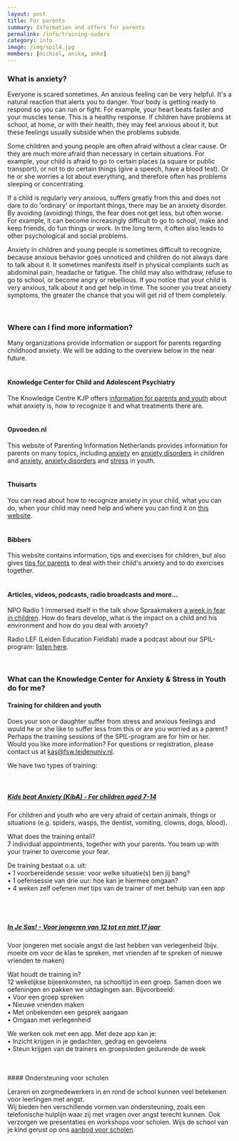 ```yaml
---
layout: post
title: For parents
summary: Information and offers for parents
permalink: /info/training-ouders
category: info
image: /img/spil4.jpg
members: [michiel, anika, anke]
---
```


### What is anxiety?

Everyone is scared sometimes. An anxious feeling can be very helpful. It's a natural reaction that alerts you to danger. Your body is getting ready to respond so you can run or fight. For example, your heart beats faster and your muscles tense. This is a healthy response. If children have problems at school, at home, or with their health, they may feel anxious about it, but these feelings usually subside when the problems subside.

Some children and young people are often afraid without a clear cause. Or they are much more afraid than necessary in certain situations. For example, your child is afraid to go to certain places (a square or public transport), or not to do certain things (give a speech, have a blood test). Or he or she worries a lot about everything, and therefore often has problems sleeping or concentrating.

If a child is regularly very anxious, suffers greatly from this and does not dare to do 'ordinary' or important things, there may be an anxiety disorder. By avoiding (avoiding) things, the fear does not get less, but often worse. For example, it can become increasingly difficult to go to school, make and keep friends, do fun things or work. In the long term, it often also leads to other psychological and social problems.

Anxiety in children and young people is sometimes difficult to recognize, because anxious behavior goes unnoticed and children do not always dare to talk about it. It sometimes manifests itself in physical complaints such as abdominal pain, headache or fatigue. The child may also withdraw, refuse to go to school, or become angry or rebellious. If you notice that your child is very anxious, talk about it and get help in time. The sooner you treat anxiety symptoms, the greater the chance that you will get rid of them completely.
<br>

<br>

### Where can I find more information?
Many organizations provide information or support for parents regarding childhood anxiety. We will be adding to the overview below in the near future. 
<br>
<br>

#### Knowledge Center for Child and Adolescent Psychiatry
The Knowledge Centre KJP offers [information for parents and youth](https://www.kenniscentrum-kjp.nl/ouders-jongeren/angst/) about what anxiety is, how to recognize it and what treatments there are.
<br>
<br>

#### Opvoeden.nl
This website of Parenting Information Netherlands provides information for parents on many topics, including [anxiety](https://www.opvoeden.nl/angstig-gedrag-476/) en [anxiety disorders](https://www.opvoeden.nl/angststoornissen-197/) in children and [anxiety](https://www.opvoeden.nl/bang-777/), [anxiety disorders](https://www.opvoeden.nl/angststoornissen-1281/) and [stress](https://www.opvoeden.nl/stress-758/) in youth. 
<br>
<br>

#### Thuisarts
You can read about how to recognize anxiety in your child, what you can do, when your child may need help and where you can find it on [this website](https://www.thuisarts.nl/angst-bij-kinderen).
<br>
<br>

#### Bibbers 
This website contains information, tips and exercises for children, but also gives [tips for parents](https://bibbers.nl/voor-volwassenen/) to deal with their child's anxiety and to do exercises together.
<br>
<br>

#### Articles, videos, podcasts, radio broadcasts and more...
NPO Radio 1 immersed itself in the talk show Spraakmakers [a week in fear in children](https://www.nporadio1.nl/spraakmakers/onderwerpen/71875-2021-02-05-verhalen-van-spraakmakers-angst-bij-kinderen-deel-5). How do fears develop, what is the impact on a child and his environment and how do you deal with anxiety?
<br>

Radio LEF (Leiden Education Fieldlab) made a podcast about our SPIL-program: [listen here](https://open.spotify.com/episode/1woeQZApsmgxbpQtfEQPGZ?si=iIYTHGOHTlGYJw-TEfYx5w).
<br>

<br>

### What can the Knowledge Center for Anxiety & Stress in Youth do for me?

#### Training for children and youth
Does your son or daughter suffer from stress and anxious feelings and would he or she like to suffer less from this or are you worried as a parent? Perhaps the training sessions of the SPIL-program are for him or her.
<br>
Would you like more information? For questions or registration, please contact us at kas@fsw.leidenuniv.nl.
<br>

We have two types of training:
<br>
<br>
<br>
##### [Kids beat Anxiety (KibA) - For children aged 7-14](https://kasjeugd.nl/en/projects/kiba)
For children and youth who are very afraid of certain animals, things or situations (e.g. spiders, wasps, the dentist, vomiting, clowns, dogs, blood).

What does the training entail? <br>
7 individual appointments, together with your parents. You team up with your trainer to overcome your fear.

De training bestaat o.a. uit: <br>
•	1 voorbereidende sessie: voor welke situatie(s) ben jij bang? <br>
•	1 oefensessie van drie uur: hoe kan je hiermee omgaan? <br>
•	4 weken zelf oefenen met tips van de trainer of met behulp van een app<br>
<br>
<br>
<br>
##### [In Je Sas! - Voor jongeren van 12 tot en met 17 jaar](https://kasjeugd.nl/projects/sas)
Voor jongeren met sociale angst die last hebben van verlegenheid (bijv. moeite om voor de klas te spreken, met vrienden af te spreken of nieuwe vrienden te maken)

Wat houdt de training in? <br>
12 wekelijkse bijeenkomsten, na schooltijd in een groep. 
Samen doen we oefeningen en pakken we uitdagingen aan. Bijvoorbeeld: <br>
•	Voor een groep spreken <br>
•	Nieuwe vrienden maken <br>
•	Met onbekenden een gesprek aangaan <br>
•	Omgaan met verlegenheid <br>

We werken ook met een app. Met deze app kan je: <br>
•	Inzicht krijgen in je gedachten, gedrag en gevoelens <br>
•	Steun krijgen van de trainers en groepsleden gedurende de week <br>

<br>
<br>
#### Ondersteuning voor scholen 

Leraren en zorgmedewerkers in en rond de school kunnen veel betekenen voor leerlingen met angst.<br>
Wij bieden hen verschillende vormen van ondersteuning, zoals een telefonische hulplijn waar zij met vragen over angst terecht kunnen. Ook verzorgen we presentaties en workshops voor scholen. Wijs de school van je kind gerust op ons [aanbod voor scholen](https://kasjeugd.nl/info/training). 
